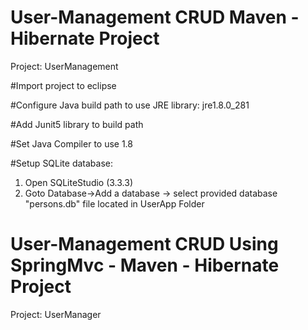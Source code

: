 # User-Management CRUD Maven - Hibernate Project

Project: UserManagement

#Import project to eclipse

#Configure Java build path to use JRE library: jre1.8.0_281

#Add Junit5 library to build path

#Set Java Compiler to use 1.8

#Setup SQLite database:
1) Open SQLiteStudio (3.3.3)
2) Goto Database->Add a database -> select provided database "persons.db" file located in UserApp Folder



# User-Management CRUD Using SpringMvc - Maven - Hibernate Project

Project: UserManager
